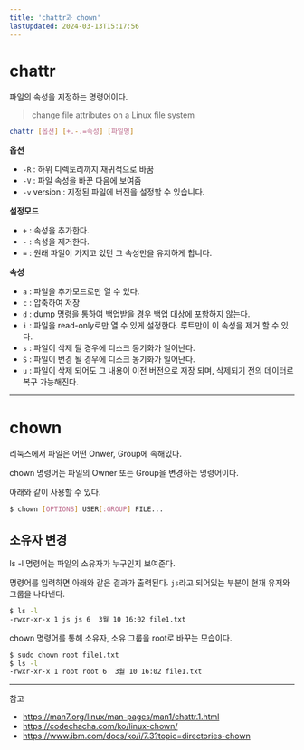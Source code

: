 ```yaml
---
title: 'chattr과 chown'
lastUpdated: 2024-03-13T15:17:56
---
```

# chattr

파일의 속성을 지정하는 명령어이다.

> change file attributes on a Linux file system

```bash
chattr [옵션] [+.-.=속성] [파일명]
```

**옵션**
- `-R` : 하위 디렉토리까지 재귀적으로 바꿈
- `-V` : 파일 속성을 바꾼 다음에 보여줌
- `-v` version : 지정된 파일에 버전을 설정할 수 있습니다.

**설정모드**
- `+` : 속성을 추가한다.
- `-` : 속성을 제거한다.
- `=` : 원래 파일이 가지고 있던 그 속성만을 유지하게 합니다.

**속성**
- `a` : 파일을 추가모드로만 열 수 있다.
- `c` : 압축하여 저장
- `d` : dump 명령을 통하여 백업받을 경우 백업 대상에 포함하지 않는다.
- `i` : 파일을 read-only로만 열 수 있게 설정한다. 루트만이 이 속성을 제거 할 수 있다.
- `s` : 파일이 삭제 될 경우에 디스크 동기화가 일어난다.
- `S` : 파일이 변경 될 경우에 디스크 동기화가 일어난다.
- `u` : 파일이 삭제 되어도 그 내용이 이전 버전으로 저장 되며, 삭제되기 전의 데이터로 복구 가능해진다.

---
# chown

리눅스에서 파일은 어떤 Onwer, Group에 속해있다.

chown 명령어는 파일의 Owner 또는 Group을 변경하는 명령어이다.

아래와 같이 사용할 수 있다.

```bash
$ chown [OPTIONS] USER[:GROUP] FILE...
```

## 소유자 변경
ls -l 명령어는 파일의 소유자가 누구인지 보여준다.

명령어를 입력하면 아래와 같은 결과가 출력된다. `js`라고 되어있는 부분이 현재 유저와 그룹을 나타낸다.

```bash
$ ls -l
-rwxr-xr-x 1 js js 6  3월 10 16:02 file1.txt
```

chown 명령어를 통해 소유자, 소유 그룹을 root로 바꾸는 모습이다.

```bash
$ sudo chown root file1.txt
$ ls -l
-rwxr-xr-x 1 root root 6  3월 10 16:02 file1.txt
```

---
참고
- https://man7.org/linux/man-pages/man1/chattr.1.html
- https://codechacha.com/ko/linux-chown/
- https://www.ibm.com/docs/ko/i/7.3?topic=directories-chown